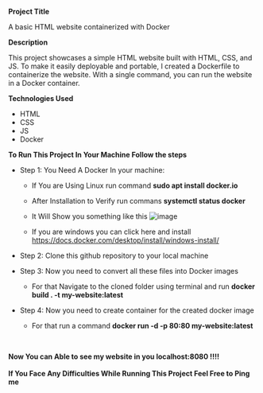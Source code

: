 **Project Title**

A basic HTML website containerized with Docker

**Description**

This project showcases a simple HTML website built with HTML, CSS, and JS. To make it easily deployable and portable, I created a Dockerfile to containerize the website. With a single command, you can run the website in a Docker container.

**Technologies Used**

- HTML
- CSS
- JS
- Docker

**To Run This Project In Your Machine Follow the steps**
- Step 1: You Need A Docker In your machine:
   - If You are Using Linux run command **sudo apt install docker.io**
   - After Installation to Verify run commans **systemctl status docker**
   - It Will Show you something like this 
   ![image](https://github.com/user-attachments/assets/d37b8468-20c0-4b81-b056-46d03a318f7c)
   
   - If you are windows you can click here and install https://docs.docker.com/desktop/install/windows-install/

- Step 2: Clone this github repository to your local machine

- Step 3: Now you need to convert all these files into Docker images
   - For that Navigate to the cloned folder using terminal and run **docker build . -t my-website:latest**

- Step 4: Now you need to create container for the created docker image
   - For that run a command **docker run -d -p 80:80 my-website:latest**

<br>

**Now You can Able to see my website in you localhost:8080 !!!!** <br>
<br>
**If You Face Any Difficulties While Running This Project Feel Free to Ping me**
  
